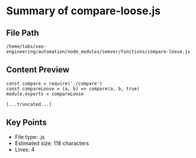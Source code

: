# Summary of compare-loose.js
  
## File Path
`/home/tabs/seo-engineering/automation/node_modules/semver/functions/compare-loose.js`

## Content Preview
```
const compare = require('./compare')
const compareLoose = (a, b) => compare(a, b, true)
module.exports = compareLoose

[...truncated...]
```

## Key Points
- File type: .js
- Estimated size: 118 characters
- Lines: 4

